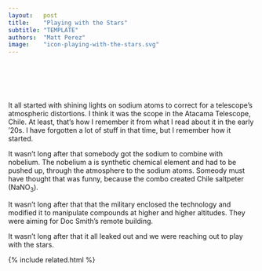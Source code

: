 ```yaml
---
layout:   post
title:    "Playing with the Stars"
subtitle: "TEMPLATE"
authors:  "Matt Perez"
image:    "icon-playing-with-the-stars.svg"
---
```


<div style="display:none;">
 <p>It all started with shining lights on sodium atoms to correct atmospheric distortions for a telescope in Chile.</p>
</div>

<h1>&nbsp;</h1>
 <p>It all started with shining lights on sodium atoms to correct for a telescope&rsquo;s atmospheric distortions. I think it was the scope in the Atacama Telescope, Chile. At least, that&rsquo;s how I remember it from what I read about it in the early &rsquo;20s. I have forgotten a lot of stuff in that time, but I remember how it started.</p>
 <p>It wasn&rsquo;t long after that somebody got the sodium to combine with nobelium. The nobelium a is synthetic chemical element and had to be pushed up, through the atmosphere to the sodium atoms. Someody must have thought that was funny, because the combo created Chile saltpeter (NaNO<sub>3</sub>).</p>
 <p>It wasn&rsquo;t long after that that the military enclosed the technology and modified it to manipulate compounds at higher and higher altitudes. They were aiming for Doc Smith&rsquo;s remote building.</p>
 <p>It wasn&rsquo;t long after that it all leaked out and we were reaching out to play with the stars.</p>

{% include related.html %}